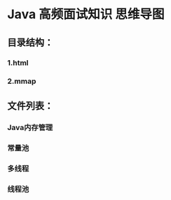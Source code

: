 # Java 高频面试知识 思维导图
## 目录结构：
### 	1.html
### 	2.mmap
## 文件列表：
### 	Java内存管理
### 	常量池
### 	多线程
### 	线程池


